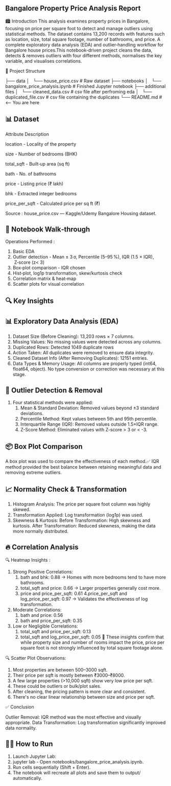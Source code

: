 Bangalore Property Price Analysis Report
------------------------------------------------
🏙️ Introduction
This analysis examines property prices in Bangalore, focusing on price per square foot to detect and manage outliers using statistical methods. The dataset contains 13,200 records with features such as location, size, total square footage, number of bathrooms, and price.
A complete exploratory data analysis (EDA) and outlier‑handling workflow for Bangalore house prices.This notebook-driven project cleans the data, detects & removes outliers with four different methods, normalises the key variable, and visualises correlations.

📂 Project Structure

├── data
│   └── house_price.csv                # Raw dataset
├── notebooks
│   └── bangalore_price_analysis.ipynb # Finished Jupyter notebook 
├── additional files
│   └── cleaned_data.csv               # csv file after perfroming eda
│   └── duplicated_file.csv            # csv file containing the duplicates
└── README.md                          # <–– You are here

📊 Dataset
-------------------------------------------------------------------------------

Attribute                      Description

location                       - Locality of the property

size                           -  Number of bedrooms (BHK)

total_sqft                     -  Built‑up area (sq ft)

bath                           -  No. of bathrooms

price                          -  Listing price (₹ lakh)

bhk                            -  Extracted integer bedrooms

price_per_sqft                 -  Calculated price per sq ft (₹)

Source : house_price.csv — Kaggle/Udemy Bangalore Housing dataset.


🚀 Notebook Walk‑through
--------------------------------------------------------------------------------

Operations Performed :

1. Basic EDA           
2. Outlier detection - Mean ± 3 σ, Percentile (5–95 %), IQR (1.5 × IQR),  Z‑score (z< 3)
3. Box‑plot comparison - IQR chosen
4. Hist‑plot, log1p transformation, skew/kurtosis check
5. Correlation matrix & heat‑map
6. Scatter plots for visual correlation


🔍 Key Insights
-------------------------------------------------------------------------------------

📊 Exploratory Data Analysis (EDA)
----------------------------------------------------------
1. Dataset Size (Before Cleaning): 13,203 rows × 7 columns.
2. Missing Values: No missing values were detected across any columns.
3. Duplicated Rows: Detected 1049 duplicate rows
4. Action Taken: All duplicates were removed to ensure data integrity.
5. Cleaned Dataset Info (After Removing Duplicates): 12151 entries.
6. Data Types & Memory Usage: All columns are properly typed (int64, float64, object). No type conversion or correction was necessary at this stage.


🚫 Outlier Detection & Removal
-----------------------------------------------------------------

1. Four statistical methods were applied:
      1. Mean & Standard Deviation: Removed values beyond ±3 standard deviations.
      2. Percentile Method: Kept values between 5th and 95th percentile.
      3. Interquartile Range (IQR): Removed values outside 1.5×IQR range.
      4. Z-Score Method: Eliminated values with Z-score > 3 or < -3.


📦 Box Plot Comparison
-----------------------------------------------------------------------

A box plot was used to compare the effectiveness of each method.✅ IQR method provided the best balance between retaining meaningful data and removing extreme outliers.

📈 Normality Check & Transformation
----------------------------------------------------------------------

1. Histogram Analysis: The price per square foot column was highly skewed.
2. Transformation Applied: Log transformation (log1p) was used.
3. Skewness & Kurtosis: Before Transformation: High skewness and kurtosis. After Transformation: Reduced skewness, making the data more normally distributed.

🔥 Correlation Analysis
------------------------------------------------------
🔍 Heatmap Insights :
1. Strong Positive Correlations:
    1. bath and bhk: 0.88 → Homes with more bedrooms tend to have more bathrooms.
    2. total_sqft and price: 0.66 → Larger properties generally cost more.
    3. price and price_per_sqft: 0.61
    4.price_per_sqft and log_price_per_sqft: 0.97 → Validates the effectiveness of log transformation.
2. Moderate Correlations:
    1. bath and price: 0.56
    2. bath and price_per_sqft: 0.35
3. Low or Negligible Correlations:
    1. total_sqft and price_per_sqft: 0.13
    2. total_sqft and log_price_per_sqft: 0.05
📌 These insights confirm that while property size and number of rooms impact the price, price per square foot is not strongly influenced by total square footage alone.

🔍 Scatter Plot Observations:
1. Most properties are between 500–3000 sqft.
2. Their price per sqft is mostly between ₹3000–₹8000.
3. A few large properties (>10,000 sqft) show very low price per sqft.
4. These could be outliers or bulk/plot sales.
5. After cleaning, the pricing pattern is more clear and consistent.
6. There's no clear linear relationship between size and price per sqft.

✅ Conclusion

Outlier Removal: IQR method was the most effective and visually appropriate.
Data Transformation: Log transformation significantly improved data normality.


🏃‍♂️ How to Run
-------------------------------------------------------------------

1. Launch Jupyter Lab:
2. jupyter lab - Open notebooks/bangalore_price_analysis.ipynb.
3. Run cells sequentially (Shift + Enter).
4. The notebook will recreate all plots and save them to output/ automatically.




